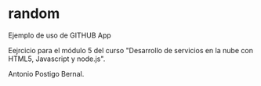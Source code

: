 # random
Ejemplo de uso de GITHUB App

Eejrcicio para el módulo 5 del curso "Desarrollo de servicios en la nube con HTML5, Javascript y node.js".

Antonio Postigo Bernal.
